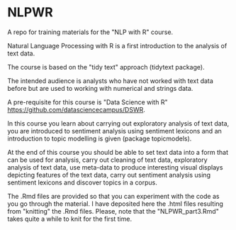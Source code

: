 # NLPWR
A repo for training materials for the "NLP with R" course.

Natural Language Processing with R is a first introduction to the analysis of text data.

The course is based on the "tidy text" approach (tidytext package).

The intended audience is analysts who have not worked with text data before but are used to working with numerical and strings data.

A pre-requisite for this course is "Data Science with R" <https://github.com/datasciencecampus/DSWR>.

In this course you learn about carrying out exploratory analysis of text data, you are introduced to sentiment analysis using sentiment lexicons and an introduction to topic modelling is given (package topicmodels).

At the end of this course you should be able to set text data into a form that can be used for analysis, carry out cleaning of text data, exploratory analysis of text data, use meta-data to produce interesting visual displays depicting features of the text data, carry out sentiment analysis using  sentiment lexicons and discover topics in a corpus.

The .Rmd files are provided so that you can experiment with the code as you go through the material. I have deposited here the .html files resulting from "knitting" the .Rmd files. Please, note that the "NLPWR_part3.Rmd" takes quite a while to knit for the first time.



